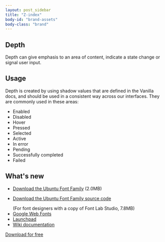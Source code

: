 ```yaml
---
layout: post_sidebar
title: "Z-index"
body-id: "brand-assets"
body-class: "brand"
---
```

<div class="p-strip is-shallow">
	<div class="row">
	  <div class="col-8">
	    <h2 id="our-sass-framework">Depth</h2>
	    <p>Depth can give emphasis to an area of content, indicate a state change or signal user input.</p>
	  </div>
	</div>
</div>

<div class="p-strip is-shallow">
  <div class="row">
    <div class="col-8">
      <h2 id="our-work-practices">Usage</h2>
      <p>Depth is created by using shadow values that are defined in the Vanilla docs, and should be used in a consistent way across our interfaces. They are commonly used in these areas:</p>
				<ul class="p-list">
					<li class='guideline'>Enabled</li>
					<li class='guideline'>Disabled</li>
					<li class='guideline'>Hover</li>
					<li class='guideline'>Pressed</li>
					<li class='guideline'>Selected</li>
					<li class='guideline'>Active</li>
					<li class='guideline'>In error</li>
					<li class='guideline'>Pending</li>
					<li class='guideline'>Successfully completed</li>
					<li class='guideline'>Failed</li>
				</ul>
    </div>
  </div>
</div>

<div class="p-strip">
  <div class="row">
    <div class="col-8">
      <h2>What's new</h2>
      <ul class="p-list--divided">
        <li class="p-list__item"><a href="https://assets.ubuntu.com/v1/fad7939b-ubuntu-font-family-0.83.zip" class="p-link--external">Download the Ubuntu Font Family</a> (2.0MB)</li>
        <li class="p-list__item"><p><a href="https://assets.ubuntu.com/v1/4cd05122-ubuntu-font-family-sources_0.83.orig.tar.gz" class="p-link--external">Download the Ubuntu Font Family source code</a></p> (For font designers with a copy of Font Lab Studio, 7.8MB)</li>
        <li class="p-list__item"><a href="https://fonts.google.com/?query=Ubuntu" class="p-link--external">Google Web Fonts</a></li>
        <li class="p-list__item"><a href="http://launchpad.net/ubuntu-font-family" class="p-link--external">Launchpad</a></li>
        <li class="p-list__item"><a href="http://wiki.ubuntu.com/Ubuntu_Font_Family" class="p-link--external">Wiki documentation</a></li>
      </ul>
      <p><a href="https://assets.ubuntu.com/v1/fad7939b-ubuntu-font-family-0.83.zip" class="p-button--brand">Download for free</a></p>
    </div>
  </div>
</div>
